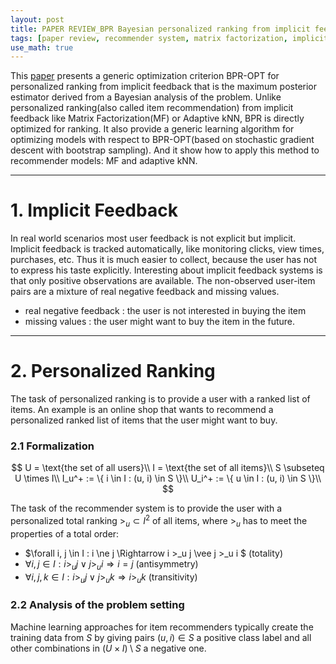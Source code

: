 ```yaml
---
layout: post
title: PAPER REVIEW_BPR Bayesian personalized ranking from implicit feedback
tags: [paper review, recommender system, matrix factorization, implicit feedback, Bayesian]
use_math: true
---
```



This [paper](https://arxiv.org/ftp/arxiv/papers/1205/1205.2618.pdf) presents a generic optimization criterion BPR-OPT for personalized ranking from implicit feedback that is the maximum posterior estimator derived from a Bayesian analysis of the problem. Unlike personalized ranking(also called item recommendation) from implicit feedback like Matrix Factorization(MF) or Adaptive kNN, BPR is directly optimized for ranking. It also provide a generic learning algorithm for optimizing models with respect to BPR-OPT(based on stochastic gradient descent with bootstrap sampling). And it show how to apply this method to recommender models: MF and adaptive kNN.

---
# **1. Implicit Feedback**
In real world scenarios most user feedback is not explicit but implicit. Implicit feedback is tracked automatically, like monitoring clicks, view times, purchases, etc. Thus it is much easier to collect, because the user has not to express his taste explicitly. Interesting about implicit feedback systems is that only positive observations are available. The non-observed user-item pairs are a mixture of real negative feedback and missing values.
* real negative feedback : the user is not interested in buying the item
* missing values : the user might want to buy the item in the future.

---
# 2. Personalized Ranking
The task of personalized ranking is to provide a user with a ranked list of items. An example is an online shop that wants to recommend a personalized ranked list of items that the user might want to buy.

### 2.1 Formalization
$$
U = \text{the set of all users}\\
I = \text{the set of all items}\\
S \subseteq U \times I\\
I_u^+ := \{ i \in I : (u, i) \in S \}\\
U_i^+ := \{ u \in I : (u, i) \in S \}\\
$$

The task of the recommender system is to provide the user with a personalized total ranking $>_u \subset I^2$ of all items, where $>_u$ has to meet the properties of a total order:

* $\forall i, j \in I : i \ne j \Rightarrow i >_u j \vee j >_u i $ (totality)
* $\forall i, j \in I : i >_u j \vee j >_u i \Rightarrow i=j$ (antisymmetry)
* $\forall i, j, k \in I : i>_u j \vee j >_u k \Rightarrow i >_u k$ (transitivity)

### 2.2 Analysis of the problem setting
Machine learning approaches for item recommenders typically create the training data from $S$ by giving pairs $(u, i) \in S$ a positive class label and all other combinations in $(U \times I) \setminus S$ a negative one.

